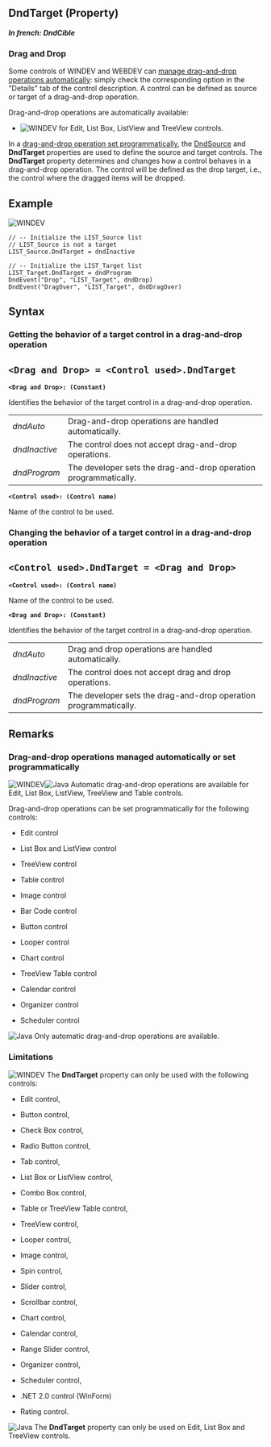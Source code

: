 


## DndTarget (Property)

***In french: DndCible***
	



<a name="XOverwiew"></a>
<a name="Overview"></a>


### Drag and Drop
<a name="drag_and_drop_ELTPARAGRAPHE000010"></a>

Some controls of WINDEV and WEBDEV can [manage drag-and-drop operations automatically](../WDLang1/3030012.md): simply check the corresponding option in the "Details" tab of the control description. A control can be defined as source or target of a drag-and-drop operation.

Drag-and-drop operations are automatically available: 

- ![WINDEV](https://doc.pcsoft.fr/ext/images/us/WD.png) for Edit, List Box, ListView and TreeView controls.


In a [drag-and-drop operation set programmatically](../WDLang1/3030013.md), the [DndSource](../Proprietes/2510014.md) and **DndTarget** properties are used to define the source and target controls.
<a name="XUse"></a>
<a name="Use"></a>
<a name="description"></a>
The **DndTarget** property determines and changes how a control behaves in a drag-and-drop operation. The control will be defined as the drop target, i.e., the control where the dragged items will be dropped.


<a name="Example1"></a>
<a name="sample_code"></a>

## Example

![WINDEV](https://doc.pcsoft.fr/ext/images/us/WD.png) 
```wl
// -- Initialize the LIST_Source list
// LIST_Source is not a target
LIST_Source.DndTarget = dndInactive

// -- Initialize the LIST_Target list
LIST_Target.DndTarget = dndProgram
DndEvent("Drop", "LIST_Target", dndDrop)
DndEvent("DragOver", "LIST_Target", dndDragOver)
```

<a name="XSYNTAX"></a>
<a name="SYNTAX1"></a>

## Syntax

### Getting the behavior of a target control in a drag-and-drop operation

`<Drag and Drop> = <Control used>.DndTarget`
---

**`<Drag and Drop>: (Constant)`**

Identifies the behavior of the target control in a drag-and-drop operation.


|   |   |
| --- | --- |
| *dndAuto* | Drag-and-drop operations are handled automatically. |
| *dndInactive* | The control does not accept drag-and-drop operations. |
| *dndProgram* | The developer sets the drag-and-drop operation programmatically. |



**`<Control used>: (Control name)`**

Name of the control to be used.  


<a name="SYNTAX2"></a>

### Changing the behavior of a target control in a drag-and-drop operation

`<Control used>.DndTarget = <Drag and Drop>`
---

**`<Control used>: (Control name)`**

Name of the control to be used.

**`<Drag and Drop>: (Constant)`**

Identifies the behavior of the target control in a drag-and-drop operation.


|   |   |
| --- | --- |
| *dndAuto* | Drag and drop operations are handled automatically. |
| *dndInactive* | The control does not accept drag and drop operations. |
| *dndProgram* | The developer sets the drag-and-drop operation programmatically. |





<a name="NOTE0"></a>
<a name="NOTE0_1"></a>

## Remarks


### Drag-and-drop operations managed automatically or set programmatically
<a name="draganddrop_operations_managed_automatically_set_programmatically_ELTPARAGRAPHE000111"></a>

![WINDEV](https://doc.pcsoft.fr/ext/images/us/WD.png)![Java](https://doc.pcsoft.fr/ext/images/us/JAVA.png) Automatic drag-and-drop operations are available for Edit, List Box, ListView, TreeView and Table controls.

Drag-and-drop operations can be set programmatically for the following controls:

- Edit control

- List Box and ListView control

- TreeView control

- Table control

- Image control

- Bar Code control

- Button control

- Looper control

- Chart control

- TreeView Table control

- Calendar control

- Organizer control

- Scheduler control




![Java](https://doc.pcsoft.fr/ext/images/us/JAVA.png) Only automatic drag-and-drop operations are available.


<a name="NOTE0_2"></a>


### Limitations
<a name="limitations_ELTPARAGRAPHE000158"></a>

![WINDEV](https://doc.pcsoft.fr/ext/images/us/WD.png) The **DndTarget** property can only be used with the following controls:

- Edit control, 

- Button control,

- Check Box control, 

- Radio Button control, 

- Tab control, 

- List Box or ListView control,

- Combo Box control, 

- Table or TreeView Table control, 

- TreeView control,

- Looper control,

- Image control, 

- Spin control, 

- Slider control, 

- Scrollbar control, 

- Chart control, 

- Calendar control, 

- Range Slider control,

- Organizer control, 

- Scheduler control, 

- .NET 2.0 control (WinForm)

- Rating control.




![Java](https://doc.pcsoft.fr/ext/images/us/JAVA.png) The **DndTarget** property can only be used on Edit, List Box and TreeView controls.




